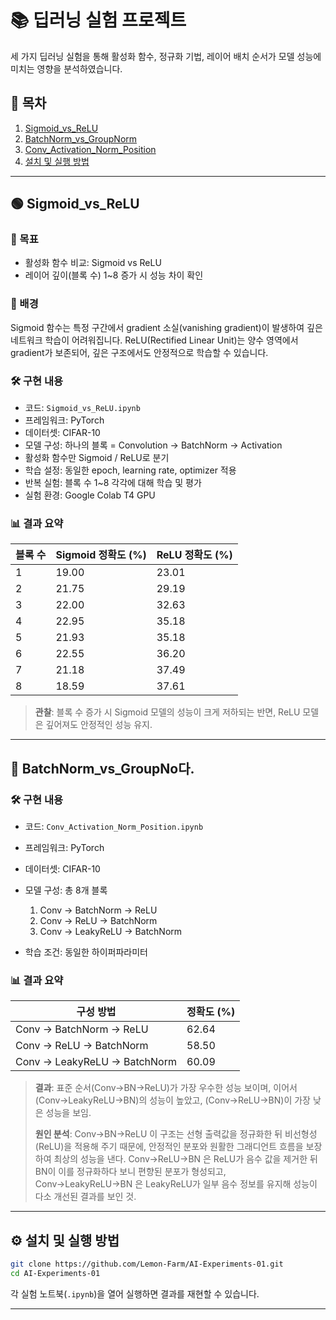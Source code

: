 # 📚 딥러닝 실험 프로젝트

세 가지 딥러닝 실험을 통해 활성화 함수, 정규화 기법, 레이어 배치 순서가 모델 성능에 미치는 영향을 분석하였습니다.

## 📑 목차

1. [Sigmoid\_vs\_ReLU](#🟢-sigmoid_vs_relu)
2. [BatchNorm\_vs\_GroupNorm](#🔵-batchnorm_vs_groupnorm)
3. [Conv\_Activation\_Norm\_Position](#🔶-conv_activation_norm_position)
4. [설치 및 실행 방법](#⚙️-설치-및-실행-방법)

---

## 🟢 Sigmoid\_vs\_ReLU

### 🎯 목표

* 활성화 함수 비교: Sigmoid vs ReLU
* 레이어 깊이(블록 수) 1\~8 증가 시 성능 차이 확인

### 🧠 배경

Sigmoid 함수는 특정 구간에서 gradient 소실(vanishing gradient)이 발생하여 깊은 네트워크 학습이 어려워집니다. ReLU(Rectified Linear Unit)는 양수 영역에서 gradient가 보존되어, 깊은 구조에서도 안정적으로 학습할 수 있습니다.

### 🛠 구현 내용

* 코드: `Sigmoid_vs_ReLU.ipynb`
* 프레임워크: PyTorch
* 데이터셋: CIFAR-10
* 모델 구성: 하나의 블록 = Convolution → BatchNorm → Activation
* 활성화 함수만 Sigmoid / ReLU로 분기
* 학습 설정: 동일한 epoch, learning rate, optimizer 적용
* 반복 실험: 블록 수 1\~8 각각에 대해 학습 및 평가
* 실험 환경: Google Colab T4 GPU

### 📊 결과 요약

| 블록 수 | Sigmoid 정확도 (%) | ReLU 정확도 (%) |
| ---- | --------------- | ------------ |
| 1    | 19.00           | 23.01        |
| 2    | 21.75           | 29.19        |
| 3    | 22.00           | 32.63        |
| 4    | 22.95           | 35.18        |
| 5    | 21.93           | 35.18        |
| 6    | 22.55           | 36.20        |
| 7    | 21.18           | 37.49        |
| 8    | 18.59           | 37.61        |

> **관찰**: 블록 수 증가 시 Sigmoid 모델의 성능이 크게 저하되는 반면, ReLU 모델은 깊어져도 안정적인 성능 유지.

---

## 🔵 BatchNorm\_vs\_GroupNo다.

### 🛠 구현 내용

* 코드: `Conv_Activation_Norm_Position.ipynb`
* 프레임워크: PyTorch
* 데이터셋: CIFAR-10
* 모델 구성: 총 8개 블록

  1. Conv → BatchNorm → ReLU
  2. Conv → ReLU → BatchNorm
  3. Conv → LeakyReLU → BatchNorm
* 학습 조건: 동일한 하이퍼파라미터

### 📊 결과 요약

| 구성 방법                        | 정확도 (%) |
| ---------------------------- | ------- |
| Conv → BatchNorm → ReLU      | 62.64   |
| Conv → ReLU → BatchNorm      | 58.50   |
| Conv → LeakyReLU → BatchNorm | 60.09   |

> **결과**: 표준 순서(Conv→BN→ReLU)가 가장 우수한 성능 보이며, 이어서 (Conv→LeakyReLU→BN)의 성능이 높았고, (Conv→ReLU→BN)이 가장 낮은 성능을 보임.
>
> 
> **원인 분석**: Conv→BN→ReLU 이 구조는 선형 출력값을 정규화한 뒤 비선형성(ReLU)을 적용해 주기 때문에, 안정적인 분포와 원활한 그래디언트 흐름을 보장하여 최상의 성능을 낸다. Conv→ReLU→BN 은 ReLU가 음수 값을 제거한 뒤 BN이 이를 정규화하다 보니 편향된 분포가 형성되고, Conv→LeakyReLU→BN 은 LeakyReLU가 일부 음수 정보를 유지해 성능이 다소 개선된 결과를 보인 것.

---

## ⚙️ 설치 및 실행 방법

```bash
git clone https://github.com/Lemon-Farm/AI-Experiments-01.git
cd AI-Experiments-01
```

각 실험 노트북(`.ipynb`)을 열어 실행하면 결과를 재현할 수 있습니다.

---
